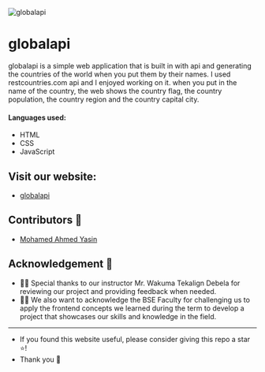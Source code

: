 ![globalapi](https://github.com/MohamedAYasin/globalapi/assets/116743995/1f34f5ee-2bfc-4e52-bd39-3907b05e198d)

# globalapi

globalapi is a simple web application that is built in with api and generating the countries of the world when you put them by their names. I used restcountries.com api and I enjoyed working on it. when you put in the name of the country, the web shows the country flag, the country population, the country region and the country capital city.

#### Languages used:

- HTML
- CSS
- JavaScript

## Visit our website:

- [globalapi](https://mohamedayasin.github.io/globalapi/)

<h2 id="contributors">Contributors 👥</h2>  

- [Mohamed Ahmed Yasin](https://github.com/MohamedAYasin)


<h2 id="acknowledgement">Acknowledgement 🙏</h2> 

- 👏🏼 Special thanks to our instructor Mr. Wakuma Tekalign Debela for reviewing our project and providing feedback when needed.
- 👨‍🏫 We also want to acknowledge the BSE Faculty for challenging us to apply the frontend concepts we learned during the term to develop a project that showcases our skills and knowledge in the field.

----------
- If you found this website useful, please consider giving this repo a star ⭐️!
- Thank you 🙏
